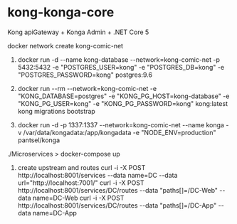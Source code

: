 # kong-konga-core
Kong apiGateway + Konga Admin + .NET Core 5


docker network create kong-comic-net

1. docker run -d --name kong-database --network=kong-comic-net -p 5432:5432 -e "POSTGRES_USER=kong" -e "POSTGRES_DB=kong" -e "POSTGRES_PASSWORD=kong" postgres:9.6

2. docker run --rm --network=kong-comic-net -e "KONG_DATABASE=postgres" -e "KONG_PG_HOST=kong-database" -e "KONG_PG_USER=kong" -e "KONG_PG_PASSWORD=kong" kong:latest kong migrations bootstrap

3. docker run -d -p 1337:1337 --network=kong-comic-net --name konga -v /var/data/kongadata:/app/kongadata -e "NODE_ENV=production" pantsel/konga


./Microservices > docker-compose up

1. create upstream and routes
curl -i -X POST http://localhost:8001/services --data name=DC --data url="http://localhost:7001/"
curl -i -X POST http://localhost:8001/services/DC/routes   --data "paths[]=/DC-Web"   --data name=DC-Web
curl -i -X POST http://localhost:8001/services/DC/routes   --data "paths[]=/DC-App"   --data name=DC-App
